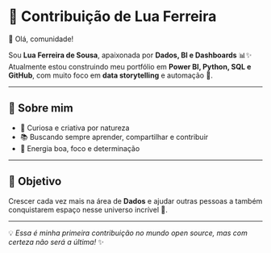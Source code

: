 # 🌸 Contribuição de Lua Ferreira  

👋 Olá, comunidade!  

Sou **Lua Ferreira de Sousa**, apaixonada por **Dados, BI e Dashboards** 📊✨  
Atualmente estou construindo meu portfólio em **Power BI, Python, SQL e GitHub**, com muito foco em **data storytelling** e automação 🚀.  

---

## 🌙 Sobre mim  
- 🌻 Curiosa e criativa por natureza  
- 📚 Buscando sempre aprender, compartilhar e contribuir  
- 💪 Energia boa, foco e determinação  

---

## 🎯 Objetivo  
Crescer cada vez mais na área de **Dados** e ajudar outras pessoas a também conquistarem espaço nesse universo incrível 💚.  

---

💡 *Essa é minha primeira contribuição no mundo open source, mas com certeza não será a última!* ✨
